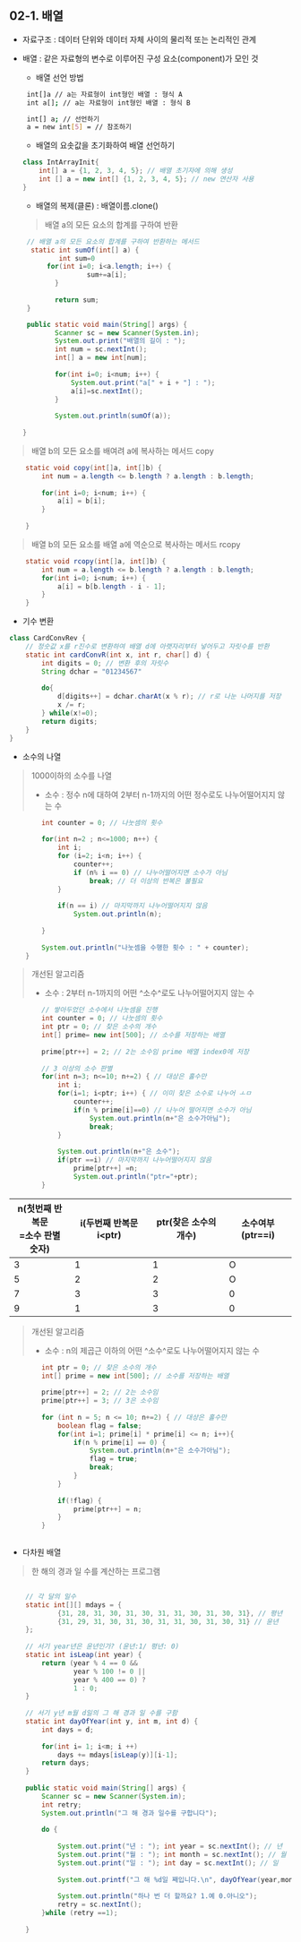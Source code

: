 ## 02-1. 배열
- 자료구조 : 데이터 단위와 데이터 자체 사이의 물리적 또는 논리적인 관계
- 배열 : 같은 자료형의 변수로 이루어진 구성 요소(component)가 모인 것
   - 배열 선언 방법
   ```sh
    int[]a // a는 자료형이 int형인 배열 : 형식 A
    int a[]; // a는 자료형이 int형인 배열 : 형식 B
    ```
  
   ```sh
    int[] a; // 선언하기
    a = new int[5] = // 참조하기
   ```
  
   - 배열의 요솟값을 초기화하여 배열 선언하기
    ```java
    class IntArrayInit{
        int[] a = {1, 2, 3, 4, 5}; // 배열 초기자에 의해 생성
        int [] a = new int[] {1, 2, 3, 4, 5}; // new 연산자 사용
    }
    ```
  
   - 배열의 복제(클론) : 배열이름.clone()
   
   
   > 배열 a의 모든 요소의 합계를 구하여 반환


    ```java
	 // 배열 a의 모든 요소의 합계를 구하여 반환하는 메서드
	  static int sumOf(int[] a) {
	         int sum=0
          for(int i=0; i<a.length; i++) {
			        sum+=a[i];
		    }
		
		    return sum;
	 }

	 public static void main(String[] args) {
            Scanner sc = new Scanner(System.in);
            System.out.print("배열의 길이 : ");
            int num = sc.nextInt();
            int[] a = new int[num];
            
            for(int i=0; i<num; i++) {
                System.out.print("a[" + i + "] : ");
                a[i]=sc.nextInt();
            }
            
            System.out.println(sumOf(a));
		
	}
    ```

>배열 b의 모든 요소를 배여려 a에 복사하는 메서드 copy
```java
	static void copy(int[]a, int[]b) {
		int num = a.length <= b.length ? a.length : b.length;
		
		for(int i=0; i<num; i++) {
			a[i] = b[i];
		}
		
	}
```

>배열 b의 모든 요소를 배열 a에 역순으로 복사하는 메서드 rcopy
```java
	static void rcopy(int[]a, int[]b) {
		int num = a.length <= b.length ? a.length : b.length;
		for(int i=0; i<num; i++) {
			a[i] = b[b.length - i - 1];
		}
	}

```

    
- 기수 변환


```java
class CardConvRev {
    // 정숫값 x를 r진수로 변환하여 배열 d에 아랫자리부터 넣어두고 자릿수를 반환
    static int cardConvR(int x, int r, char[] d) {
        int digits = 0; // 변환 후의 자릿수
        String dchar = "01234567"
    
        do{
            d[digits++] = dchar.charAt(x % r); // r로 나눈 나머지를 저장
            x /= r;
        } while(x!=0);
        return digits;
    }
}

```

- 소수의 나열

> 1000이하의 소수를 나열
>  - 소수 : 정수 n에 대하여 2부터 n-1까지의 어떤 정수로도 나누어떨어지지 않는 수
```java
		int counter = 0; // 나눗셈의 횟수
		
		for(int n=2 ; n<=1000; n++) {
			int i;
			for (i=2; i<n; i++) {
				counter++;
				if (n% i == 0) // 나누어떨어지면 소수가 아님
					break; // 더 이상의 반복은 불필요
			}
			
			if(n == i) // 마지막까지 나누어떨어지지 않음
				System.out.println(n);
			
		}
		
		System.out.println("나눗셈을 수행한 횟수 : " + counter);
	}
```

> 개선된 알고리즘
>  - 소수 : 2부터 n-1까지의 어떤 ^소수^로도 나누어떨어지지 않는 수
```java
		// 쌓아두었던 소수에서 나눗셈을 진행
		int counter = 0; // 나눗셈의 횟수
		int ptr = 0; // 찾은 소수의 개수
		int[] prime= new int[500]; // 소수를 저장하는 배열
		
		prime[ptr++] = 2; // 2는 소수임 prime 배열 index0에 저장
		
		// 3 이상의 소수 판별
		for(int n=3; n<=10; n+=2) { // 대상은 홀수만
			int i;
			for(i=1; i<ptr; i++) { // 이미 찾은 소수로 나누어 ㅗㅁ
				counter++;
				if(n % prime[i]==0) // 나누어 떨어지면 소수가 아님
					System.out.println(n+"은 소수가아님");
					break;
			}
			
			System.out.println(n+"은 소수");
			if(ptr ==i) // 마지막까지 나누어떨어지지 않음
				prime[ptr++] =n;
				System.out.println("ptr="+ptr);
		}

```
|n(첫번째 반복문<br>=소수 판별 숫자)|i(두번째 반복문 i<ptr)|ptr(찾은 소수의 개수)|소수여부(ptr==i)|
|---|---|---|---|
|3|1|1|O|
|5|2|2|O|
|7|3|3|0|
|9|1|3|0|




> 개선된 알고리즘
>  - 소수 : n의 제곱근 이하의 어떤 ^소수^로도 나누어떨어지지 않는 수
```java
		int ptr = 0; // 찾은 소수의 개수
		int[] prime = new int[500]; // 소수를 저장하는 배열
		
		prime[ptr++] = 2; // 2는 소수임
		prime[ptr++] = 3; // 3은 소수임
		
		for (int n = 5; n <= 10; n+=2) { // 대상은 홀수만
			boolean flag = false;
			for(int i=1; prime[i] * prime[i] <= n; i++){
				if(n % prime[i] == 0) {
					System.out.println(n+"은 소수가아님");
					flag = true;
					break;
				}
			}
			
			if(!flag) {
				prime[ptr++] = n;
			}
		}
	
```

- 다차원 배열
> 한 해의 경과 일 수를 계산하는 프로그램
```java
	
	// 각 달의 일수
	static int[][] mdays = {
		    {31, 28, 31, 30, 31, 30, 31, 31, 30, 31, 30, 31}, // 평년
		    {31, 29, 31, 30, 31, 30, 31, 31, 30, 31, 30, 31} // 윤년
	};
	
	// 서기 year년은 윤년인가? (윤년:1/ 평년: 0)
	static int isLeap(int year) {
		return (year % 4 == 0 && 
				year % 100 != 0 || 
				year % 400 == 0) ? 
				1 : 0;
	}
	
	// 서기 y년 m월 d일의 그 해 경과 일 수를 구함
	static int dayOfYear(int y, int m, int d) {
		int days = d;
		
		for(int i= 1; i<m; i ++)
			days += mdays[isLeap(y)][i-1];
		return days;
	}
	
	public static void main(String[] args) {
		Scanner sc = new Scanner(System.in);
		int retry;
		System.out.println("그 해 경과 일수를 구합니다");
		
		do {
			
			System.out.print("년 : "); int year = sc.nextInt(); // 년
			System.out.print("월 : "); int month = sc.nextInt(); // 월
			System.out.print("일 : "); int day = sc.nextInt(); // 일
			
			System.out.printf("그 해 %d일 째입니다.\n", dayOfYear(year,month,day));
			
			System.out.println("하나 번 더 할까요? 1.예 0.아니오");
			retry = sc.nextInt();
		}while (retry ==1);
		
	}
```